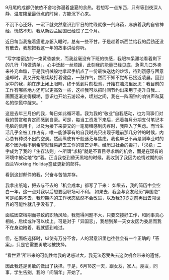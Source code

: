 9月尾的成都仍依依不舍地弥漫着盛夏的余热，若想写一点东西，只有等到夜深人静，温度降至最低点的时候，方能沉下心来。

不沉下心还好，一沉下就突然意识到平日的忙碌就像一剂麻药，麻痹着我的自省神经，恍然不知，我从新西兰回国已经过了三个月。

近日每当我拖着疲惫身躯入睡时，总有一些不甘。于是趁着新西兰给我的后劲还没有散去，我想把我这一年的故事讲给你听。

”写字楼窗边的一束黄昏袭来，而我丝毫没有下班的快感，我眼神呆滞地看着剩下的几行「待做清单」，心中泛起一丝烦躁，此刻我的能量已经见底，急需几口外卖来补充血糖，于是我机械般地拿起手机点了一份最快送达的炒饭，待到饿感与困意退却时，我又开始继续敲打着键盘，一鼓作气，然而不知不觉却已接近凌晨。回到家中的我，躺在床上闭上眼睛，终于感到片刻松弛，开始在脑海里反思：我目前的工作有哪些地方还可以更高效一些，这样我可以把时间节约出来用于提升自我....画面逐渐变得模糊，意识也开始云游起来，顷刻之间，我在一阵闹钟的响铃声和莫名的惊慌中醒来。“

这是去年三月份的我，每日如此循环着。我为我的“敬业”自我感动，也为同事们对我的赞赏和肯定而感到自豪。可是，每当工资发下来后，还着每月分期支付笔记本电脑的信用卡，以及为接下来要交的一笔房租感到肉疼时，我陷入了焦虑。而当生活几乎全被工作占有，唯一能够享有的自我时光只出现于睡前那几分钟的时候，内心总有种说不出的空洞。然而纵使有千般迷茫与焦虑，我也早已不再是刚毕业时的那个因为看不到希望就轻易辞去工作的锋芒少年。经历过社会的毒打，「求稳」二字成为了我的「生存法则」～所谓“求稳”就是不盲目寻求新的机会，而是在现有的环境中被动地“卷”着。正当我卷到昏天黑地的时候，我收到了我因为疫情过期的新西兰Working Holiday签证更新的邮件。

看到这封邮件的我，兴奋与苦恼并存。

我拿出纸笔，把去与不去的「机会成本」都写了下来：
如果去，我的简历中会空白一年，这一点对我以后想要回职场可不利。
如果去，我会与女友经历“异国恋”
可是如果不去，我短期内的工作状态依然不会改进，以及我30岁之前再出去闯世界的可能性就几乎没有了。

面临因空档期而导致的职场风险，我觉得问题不大，只要交接好工作，和同事真心相处，后续或许可以续上。可是对于「异国恋」，我想到某一天女友因为委屈而我不在身边陪着，我就感到难过。

但，在面临选择时，纵使有万分不舍，人的潜意识里也往往会有一个正确的「答案」，只是它需要勇敢地被抉择。

“看世界”所带来的可能性给我的诱惑过大，我无法忍受失去这次机会带来的遗憾。

因此我还是勇敢的做出了抉择。于是，6月18这一天，跟女友，家人，朋友，同事，学生告别，我的「间隔年」开始了。
